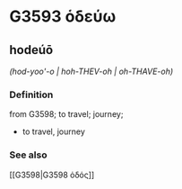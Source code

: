 # G3593 ὁδεύω

## hodeúō

_(hod-yoo'-o | hoh-THEV-oh | oh-THAVE-oh)_

### Definition

from G3598; to travel; journey; 

- to travel, journey

### See also

[[G3598|G3598 ὁδός]]
